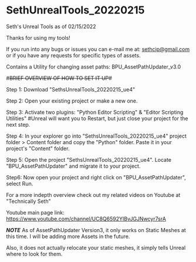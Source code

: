 # SethUnrealTools_20220215

Seth's Unreal Tools as of 02/15/2022

Thanks for using my tools! 

If you run into any bugs or issues you can e-mail me at: sethcip@gmail.com
or if you have any requests for specific types of assets.

Contains a Utility for changing asset paths:
BPU_AssetPathUpdater_v3.0


#~~~~BRIEF OVERVIEW OF HOW TO SET IT UP~~~~#

Step 1: Download "SethsUnrealTools_20220215_ue4"

Step 2: Open your existing project or make a new one.

Step 3: Activate two plugins: "Python Editor Scripting" & "Editor Scripting Utilities"
		#Unreal will want you to Restart, but just close your project for the next step.

Step 4: In your explorer go into "SethsUnrealTools_20220215_ue4" project folder	> Content folder
		and copy the "Python" folder. Paste it in your project's "Content" folder.

Step 5: Open the project "SethsUnrealTools_20220215_ue4". Locate "BPU_AssetPathUpdater" and migrate it to your project.

Step6: Now open your project and right click on "BPU_AssetPathUpdater", select Run. 		

For a more indepth overview check out my related videos on Youtube at "Technically Seth" 

 Youtube main page link: https://www.youtube.com/channel/UC8Q6592YIBvJGJNwcyr7srA

***NOTE***
As of AssetPathUpdater Version3, it only works on Static Meshes at this time. I will be adding more Assets in the future. 

Also, it does not actually relocate your static meshes, it simply tells Unreal where to look for them.


